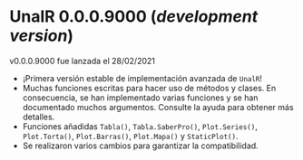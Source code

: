 # UnalR 0.0.0.9000 (*development version*)

v0.0.0.9000 fue lanzada el 28/02/2021

* ¡Primera versión estable de implementación avanzada de `UnalR`!
* Muchas funciones escritas para hacer uso de métodos y clases. En consecuencia,
  se han implementado varias funciones y se han documentado muchos argumentos.
  Consulte la ayuda para obtener más detalles.
* Funciones añadidas `Tabla()`, `Tabla.SaberPro()`, `Plot.Series()`, `Plot.Torta()`,
  `Plot.Barras()`, `Plot.Mapa()` y `StaticPlot()`.
* Se realizaron varios cambios para garantizar la compatibilidad.
